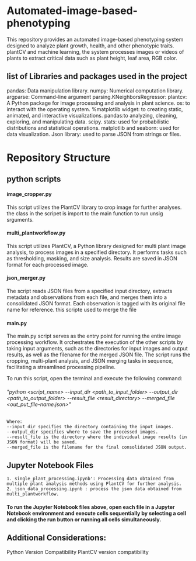 # Automated-image-based-phenotyping
This repository provides an automated image-based phenotyping system designed to analyze plant growth, health, and other phenotypic traits. plantCV and machine learning, the system processes images or videos of plants to extract critical data such as plant height, leaf area, RGB color.


## list of Libraries and packages used in the project
pandas: Data manipulation library. numpy: Numerical computation library. argparse: Command-line argument parsing.KNeighborsRegressor: plantcv: A Python package for image processing and analysis in plant science. os: to interact with the operating system. %matplotlib widget: to creating static, animated, and interactive visualizations. pandas:to analyzing, cleaning, exploring, and manipulating data. scipy. stats: used for probabilistic distributions and statistical operations. matplotlib and seaborn: used for data visualization. Json library: used to parse JSON from strings or files.

# Repository Structure

## python scripts

#### image_cropper.py
This script utilizes the PlantCV library to crop image for further analyses. the class in the scripet is import to the main function to run unsig srguments.

#### multi_plantworkflow.py
This script utilizes PlantCV, a Python library designed for multi plant image analysis, to process images in a specified directory. It performs tasks such as thresholding, masking, and size analysis. Results are saved in JSON format for each processed image.

#### json_merger.py
The script reads JSON files from a specified input directory, extracts metadata and observations from each file, and merges them into a consolidated JSON format. Each observation is tagged with its original file name for reference.
this scripte used to merge the file 

#### main.py
The main.py script serves as the entry point for running the entire image processing workflow. It orchestrates the execution of the other scripts by taking input arguments, such as the directories for input images and output results, as well as the filename for the merged JSON file. The script runs the cropping, multi-plant analysis, and JSON merging tasks in sequence, facilitating a streamlined processing pipeline.

To run this script, open the terminal and execute the following command:
###### "python <script_name> --input_dir <path_to_input_folder> --output_dir <path_to_output_folder> --result_file <result_directory> --merged_file  <out_put_file-name.json>"

    Where:
    --input_dir specifies the directory containing the input images.
    --output_dir specifies where to save the processed images.
    --result_file is the directory where the individual image results (in JSON format) will be saved.
    --merged_file is the filename for the final consolidated JSON output.

## Jupyter Notebook Files
    1. single_plant_processing.ipynb': Processing data obtained from multiple plant analysis methods using PlantCV for further analysis.
    2. json_data_processing.ipynb : process the json data obtained from multi_plantworkflow.


#### To run the Jupyter Notebook files above, open each file in a Jupyter Notebook environment and execute cells sequentially by selecting a cell and clicking the run button or running all cells simultaneously.

## Additional Considerations:
Python Version Compatibility
PlantCV version compatibility

